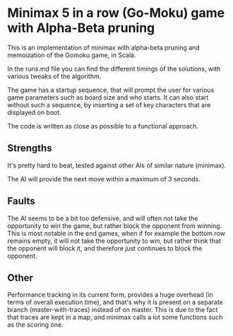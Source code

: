 # Minimax 5 in a row (Go-Moku) game with Alpha-Beta pruning

This is an implementation of minimax with alpha-beta pruning and memoization of the Gomoku game, in Scala.

In the runs.md file you can find the different timings of the solutions, with various tweaks of the algorithm.

The game has a startup sequence, that will prompt the user for various game parameters such as board size and who starts. It can also start without such a sequence, by inserting a set of key
characters that are displayed on boot.

The code is written as close as possible to a functional approach.

## Strengths

It's pretty hard to beat, tested against other AIs of similar nature (minimax).

The AI will provide the next move within a maximum of 3 seconds.

## Faults

The AI seems to be a bit too defensive, and will often not take the opportunity to win the game, but rather block the opponent from winning. This is most notable in the end games, when if for example
the bottom row remains empty, it will not take the opportunity to win, but rather think that the opponent will block it, and therefore just continues to block the opponent.

## Other

Performance tracking in its current form, provides a huge overhead (in terms of overall execution time), and that's why it is present on a separate branch (master-with-traces) instead of on master.
This is due to the fact that traces are kept in a map, and minimax calls a lot some functions such as the scoring one.
